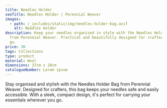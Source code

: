 ```yaml
---
title: Needles Holder
seoTitle: Needles Holder | Perennial Weaver
images:
  - path: /_includes/static/img/needles-holder-bag.avif
    alt: Needles Holder
description: Keep your needles organised in style with the Needles Holder Bag
  from Perennial Weaver. Practical and beautifully designed for crafters on the
  go.
price: 30
tags: Collections
type: product
material: Wool
dimensions: 37cm x 28cm
catalogueNumber: Lorem ipsum
---
```

Stay organised and stylish with the Needles Holder Bag from Perennial Weaver. Designed for crafters, this bag keeps your needles safe and easily accessible. With a sleek, compact design, it's perfect for carrying your essentials wherever you go.
